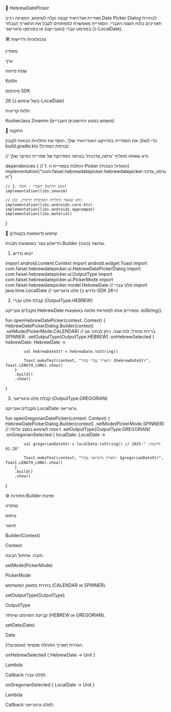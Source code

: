 📅 HebrewDatePicker

ספריית אנדרואיד קטנה וקלה לשימוש, המציגה רכיב Date Picker Dialog לבחירת תאריכים בלוח השנה העברי. הספרייה מאפשרת למפתחים לקבל את התאריך הנבחר בפורמט עברי (כאובייקט) או בפורמט גרגוריאני (כ-LocalDate).

🛠️ טכנולוגיות ודרישות

מאפיין

ערך

שפת פיתוח

Kotlin

מינימום SDK

26 (בשל שימוש ב-LocalDate)

תלות קריטית

KosherJava Zmanim (משמש כמנוע החישובים העבריים)

🚀 התקנה

כדי לשלב את הספרייה בפרויקט האנדרואיד שלך, הוסף את התלויות הבאות לקובץ build.gradle.kts (ברמת המודול):

// ודא שאתה מחליף 'גרסה_עדכנית' בגרסה המדויקת של ספריית הפיקר שלך.

dependencies {
    // 1. התלות בספריית ה-Picker (המודול הנוכחי)
    implementation("com.faisel.hebrewdatepicker:hebrewdatepicker:גרסה_עדכנית") 
    
    // 2. מנוע החישוב העברי - חובה!
    implementation(libs.zmanim) 
    
    // ודא ששאר התלויות הבסיסיות קיימות, כגון:
    implementation(libs.androidx.core.ktx)
    implementation(libs.androidx.appcompat)
    implementation(libs.material)
}


📖 שימוש (דוגמאות בקוטלין)

הדיאלוג נוצר באמצעות תבנית Builder (בונה) גמישה.

1. ייבוא נדרש

import android.content.Context
import android.widget.Toast
import com.faisel.hebrewdatepicker.ui.HebrewDatePickerDialog
import com.faisel.hebrewdatepicker.ui.OutputType
import com.faisel.hebrewdatepicker.ui.PickerMode
import com.faisel.hebrewdatepicker.model.HebrewDate // פלט עברי
import java.time.LocalDate // פלט גרגוריאני (נדרש ב-SDK 26+)


2. קבלת פלט עברי (OutputType.HEBREW)

מקבלים אובייקט HebrewDate וממירים אותו למחרוזת מלאה באמצעות .toString().

fun openHebrewDatePicker(context: Context) {
    HebrewDatePickerDialog.Builder(context) 
        .setMode(PickerMode.CALENDAR) // ברירת מחדל: לוח שנה. ניתן לבחור גם SPINNER.
        .setOutputType(OutputType.HEBREW) 
        .onHebrewSelected { hebrewDate: HebrewDate ->
            
            val hebrewDateStr = hebrewDate.toString() 
            
            Toast.makeText(context, "תאריך עברי נבחר: $hebrewDateStr", Toast.LENGTH_LONG).show()
        }
        .build()
        .show()
}


3. קבלת פלט גרגוריאני (OutputType.GREGORIAN)

מקבלים אובייקט LocalDate גרגוריאני.

fun openGregorianDatePicker(context: Context) {
    HebrewDatePickerDialog.Builder(context)
        .setMode(PickerMode.SPINNER) // דוגמה לשימוש במצב גלילה
        .setOutputType(OutputType.GREGORIAN)
        .onGregorianSelected { localDate: LocalDate ->
            
            val gregorianDateStr = localDate.toString() // לדוגמה: "2025-01-20"
            
            Toast.makeText(context, "תאריך גרגוריאני נבחר: $gregorianDateStr", Toast.LENGTH_LONG).show()
        }
        .build()
        .show()
}


⚙️ מתודות Builder זמינות

מתודה

טיפוס

תיאור

Builder(Context)

Context

חובה. אתחול הבונה.

setMode(PickerMode)

PickerMode

בחירת ממשק המשתמש (CALENDAR או SPINNER).

setOutputType(OutputType)

OutputType

קביעת הפורמט שיוחזר (HEBREW או GREGORIAN).

setDate(Date)

Date

הגדרת תאריך התחלה ספציפי (אופציונלי).

onHebrewSelected { HebrewDate -> Unit }

Lambda

Callback לפלט עברי.

onGregorianSelected { LocalDate -> Unit }

Lambda

Callback לפלט גרגוריאני.
